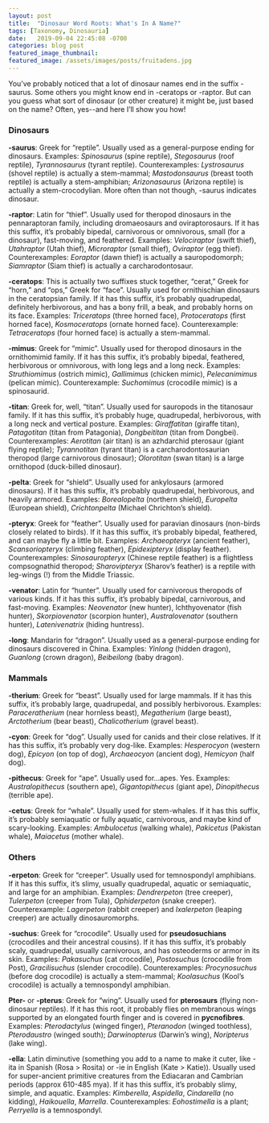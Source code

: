 ```yaml
---
layout: post
title:  "Dinosaur Word Roots: What's In A Name?"
tags: [Taxonomy, Dinosauria]
date:   2019-09-04 22:45:08 -0700
categories: blog post
featured_image_thumbnail:
featured_image: /assets/images/posts/fruitadens.jpg
---
```

You’ve probably noticed that a lot of dinosaur names end in the suffix -saurus.  Some others you might know end in -ceratops or -raptor.  But can you guess what sort of dinosaur (or other creature) it might be, just based on the name?  Often, yes--and here I’ll show you how!

### Dinosaurs
**-saurus**: Greek for “reptile”.  Usually used as a general-purpose ending for dinosaurs.  Examples: *Spinosaurus* (spine reptile), *Stegosaurus* (roof reptile), *Tyrannosaurus* (tyrant reptile).  Counterexamples: *Lystrosaurus* (shovel reptile) is actually a stem-mammal; *Mastodonsaurus* (breast tooth reptile) is actually a stem-amphibian; *Arizonasaurus* (Arizona reptile) is actually a stem-crocodylian.  More often than not though, -saurus indicates dinosaur.

**-raptor**: Latin for “thief”.  Usually used for theropod dinosaurs in the pennaraptoran family, including dromaeosaurs and oviraptorosaurs.  If it has this suffix, it’s probably bipedal, carnivorous or omnivorous, small (for a dinosaur), fast-moving, and feathered.  Examples: *Velociraptor* (swift thief), *Utahraptor* (Utah thief), *Microraptor* (small thief), *Oviraptor* (egg thief).  Counterexamples: *Eoraptor* (dawn thief) is actually a sauropodomorph; *Siamraptor* (Siam thief) is actually a carcharodontosaur.

**-ceratops**: This is actually two suffixes stuck together, “cerat,” Greek for “horn,” and “ops,” Greek for “face”.  Usually used for ornithischian dinosaurs in the ceratopsian family.  If it has this suffix, it’s probably quadrupedal, definitely herbivorous, and has a bony frill, a beak, and probably horns on its face.  Examples: *Triceratops* (three horned face), *Protoceratops* (first horned face), *Kosmoceratops* (ornate horned face).  Counterexample: *Tetraceratops* (four horned face) is actually a stem-mammal.

**-mimus**: Greek for “mimic”.  Usually used for theropod dinosaurs in the ornithomimid family.  If it has this suffix, it’s probably bipedal, feathered, herbivorous or omnivorous, with long legs and a long neck.  Examples: *Struthiomimus* (ostrich mimic), *Gallimimus* (chicken mimic), *Pelecanimimus* (pelican mimic). Counterexample: *Suchomimus* (crocodile mimic) is a spinosaurid.

**-titan**: Greek for, well, “titan”.  Usually used for sauropods in the titanosaur family.  If it has this suffix, it’s probably huge, quadrupedal, herbivorous, with a long neck and vertical posture.  Examples: *Giraffatitan* (giraffe titan), *Patagotitan* (titan from Patagonia), *Dongbeititan* (titan from Dongbei).  Counterexamples: *Aerotitan* (air titan) is an azhdarchid pterosaur (giant flying reptile); *Tyrannotitan* (tyrant titan) is a carcharodontosaurian theropod (large carnivorous dinosaur); *Olorotitan* (swan titan) is a large ornithopod (duck-billed dinosaur).

**-pelta**: Greek for “shield”.  Usually used for ankylosaurs (armored dinosaurs).  If it has this suffix, it’s probably quadrupedal, herbivorous, and heavily armored.  Examples: *Borealopelta* (northern shield), *Europelta* (European shield), *Crichtonpelta* (Michael Chrichton’s shield).

**-pteryx**: Greek for “feather”.  Usually used for paravian dinosaurs (non-birds closely related to birds).  If it has this suffix, it’s probably bipedal, feathered, and can maybe fly a little bit.  Examples: *Archaeopteryx* (ancient feather), *Scansoriopteryx* (climbing feather), *Epidexipteryx* (display feather).  Counterexamples: *Sinosauropteryx* (Chinese reptile feather) is a flightless compsognathid theropod; *Sharovipteryx* (Sharov’s feather) is a reptile with leg-wings (!) from the Middle Triassic.

**-venator**: Latin for “hunter”.  Usually used for carnivorous theropods of various kinds.  If it has this suffix, it’s probably bipedal, carnivorous, and fast-moving.  Examples: *Neovenator* (new hunter), Ichthyovenator (fish hunter), *Skorpiovenator* (scorpion hunter), *Australovenator* (southern hunter), *Latenivenatrix* (hiding huntress).

**-long**: Mandarin for “dragon”.  Usually used as a general-purpose ending for dinosaurs discovered in China.  Examples: *Yinlong* (hidden dragon), *Guanlong* (crown dragon), *Beibeilong* (baby dragon).

### Mammals
**-therium**: Greek for “beast”.  Usually used for large mammals.  If it has this suffix, it’s probably large, quadrupedal, and possibly herbivorous.  Examples: *Paraceratherium* (near hornless beast), *Megatherium* (large beast), *Arctotherium* (bear beast), *Chalicotherium* (gravel beast).

**-cyon**: Greek for “dog”.  Usually used for canids and their close relatives.  If it has this suffix, it’s probably very dog-like.  Examples: *Hesperocyon* (western dog), *Epicyon* (on top of dog), *Archaeocyon* (ancient dog), *Hemicyon* (half dog).

**-pithecus**: Greek for “ape”.  Usually used for...apes.  Yes.  Examples: *Australopithecus* (southern ape), *Gigantopithecus* (giant ape), *Dinopithecus* (terrible ape).

**-cetus**: Greek for “whale”.  Usually used for stem-whales.  If it has this suffix, it’s probably semiaquatic or fully aquatic, carnivorous, and maybe kind of scary-looking.  Examples: *Ambulocetus* (walking whale), *Pakicetus* (Pakistan whale), *Maiacetus* (mother whale).

### Others
**-erpeton**: Greek for “creeper”.  Usually used for temnospondyl amphibians.  If it has this suffix, it’s slimy, usually quadrupedal, aquatic or semiaquatic, and large for an amphibian.  Examples: *Dendrerpeton* (tree creeper), *Tulerpeton* (creeper from Tula), *Ophiderpeton* (snake creeper).  Counterexample: *Lagerpeton* (rabbit creeper) and *Ixalerpeton* (leaping creeper) are actually dinosauromorphs.

**-suchus**: Greek for “crocodile”.  Usually used for **pseudosuchians** (crocodiles and their ancestral cousins).  If it has this suffix, it’s probably scaly, quadrupedal, usually carnivorous, and has osteoderms or armor in its skin.  Examples: *Pakasuchus* (cat crocodile), *Postosuchus* (crocodile from Post), *Gracilisuchus* (slender crocodile).  Counterexamples: *Procynosuchus* (before dog crocodile) is actually a stem-mammal; *Koolasuchus* (Kool’s crocodile) is actually a temnospondyl amphibian.

**Pter-** or **-pterus**: Greek for “wing”.  Usually used for **pterosaurs** (flying non-dinosaur reptiles).  If it has this root, it probably flies on membranous wings supported by an elongated fourth finger and is covered in **pycnofibres**.  Examples: *Pterodactylus* (winged finger), *Pteranodon* (winged toothless), *Pterodaustro* (winged south); *Darwinopterus* (Darwin’s wing), *Noripterus* (lake wing).

**-ella**: Latin diminutive (something you add to a name to make it cuter, like -ita in Spanish (Rosa > Rosita) or -ie in English (Kate > Katie)).  Usually used for super-ancient primitive creatures from the Ediacaran and Cambrian periods (approx 610-485 mya).  If it has this suffix, it’s probably slimy, simple, and aquatic.  Examples: *Kimberella*, *Aspidella*, *Cindarella* (no kidding), *Haikouella*, *Marrella*.  Counterexamples: *Eohostimella* is a plant; *Perryella* is a temnospondyl.